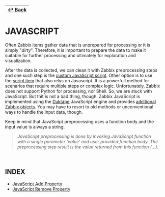 | [↩️ Back](../) |
| --- |

# JAVASCRIPT

Often Zabbix items gather data that is unprepared for processing or it is simply "_dirty_". Therefore, it is important to prepare the data to make it suitable for further processing and ultimately for exploration and visualization.

After the data is collected, we can clean it with Zabbix preprocessing steps and one such step is the [custom JavaScript script][1]. Other option is to use the [script item][2] that also relys on Javascript. It is a powerfull method for scenarios that require multiple steps or complex logic.
Unfortunately, Zabbix does not support Python for processing, nor Shell. So, we are stuck with JavaScript. But thit is not a bad thing, though. Zabbix JavaScript is implemented using the [Duktape][3] JavaScript engine and provides [additional Zabbix objects][4]. You may have to resort to old methods or unconventional ways to handle the input data, though.

Keep in mind that JavaScript preprocessing uses a function body and the input value is always a string.
> _JavaScript preprocessing is done by invoking JavaScript function with a single parameter 'value' and user provided function body. The preprocessing step result is the value returned from this function (...)._

<BR>

## INDEX

- [JavaScript Add Property](./javascript_add_property.md)
- [JavaScript Remove Property](./javascript_remove_property.md)


[1]: https://www.zabbix.com/documentation/current/en/manual/config/items/preprocessing/javascript
[2]: https://www.zabbix.com/documentation/current/en/manual/config/items/itemtypes/script
[3]: https://duktape.org
[4]: https://www.zabbix.com/documentation/current/en/manual/config/items/preprocessing/javascript/javascript_objects